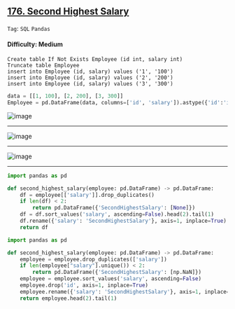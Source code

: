 ## [176. Second Highest Salary](https://leetcode.com/problems/second-highest-salary)

```Tag```: ```SQL``` ```Pandas```

#### Difficulty: Medium

```MySQL
Create table If Not Exists Employee (id int, salary int)
Truncate table Employee
insert into Employee (id, salary) values ('1', '100')
insert into Employee (id, salary) values ('2', '200')
insert into Employee (id, salary) values ('3', '300')
```

```Python
data = [[1, 100], [2, 200], [3, 300]]
Employee = pd.DataFrame(data, columns=['id', 'salary']).astype({'id':'int64', 'salary':'int64'})
```

![image](https://github.com/quananhle/Python/assets/35042430/5cff4359-7f5f-43b5-a829-a5d7370ff66b)

---

![image](https://github.com/quananhle/Python/assets/35042430/e9164df6-849b-47a5-916c-a6a6465d52e9)

---

![image](https://github.com/quananhle/Python/assets/35042430/459cf5fb-a4e8-4542-8910-1c2da3ec78bc)

---

```Python
import pandas as pd

def second_highest_salary(employee: pd.DataFrame) -> pd.DataFrame:
    df = employee[['salary']].drop_duplicates()
    if len(df) < 2:
        return pd.DataFrame({'SecondHighestSalary': [None]})
    df = df.sort_values('salary', ascending=False).head(2).tail(1)
    df.rename({'salary': 'SecondHighestSalary'}, axis=1, inplace=True)
    return df
```

```Python
import pandas as pd

def second_highest_salary(employee: pd.DataFrame) -> pd.DataFrame:
    employee = employee.drop_duplicates(['salary'])
    if len(employee["salary"].unique()) < 2:
        return pd.DataFrame({'SecondHighestSalary': [np.NaN]})
    employee = employee.sort_values('salary', ascending=False)
    employee.drop('id', axis=1, inplace=True)
    employee.rename({'salary': 'SecondHighestSalary'}, axis=1, inplace=True)
    return employee.head(2).tail(1) 
```
